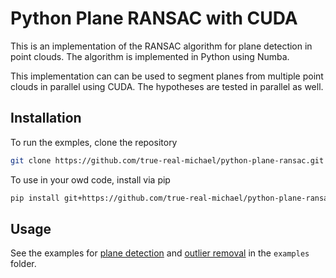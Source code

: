 # Python Plane RANSAC with CUDA

This is an implementation of the RANSAC algorithm for plane detection in point clouds. The algorithm is implemented in Python using Numba.

This implementation can can be used to segment planes from multiple point clouds in parallel using CUDA.
The hypotheses are tested in parallel as well.

## Installation
To run the exmples, clone the repository
```bash
git clone https://github.com/true-real-michael/python-plane-ransac.git
```
To use in your owd code, install via pip
```bash
pip install git+https://github.com/true-real-michael/python-plane-ransac.git
```

## Usage
See the examples for [plane detection](https://github.com/true-real-michael/python-plane-ransac/blob/main/examples/plane_detection.ipynb) and [outlier removal](https://github.com/true-real-michael/python-plane-ransac/blob/main/examples/outlier_removal.ipynb) in the `examples` folder.
